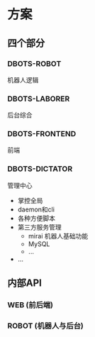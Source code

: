 # 方案

## 四个部分

### DBOTS-ROBOT

机器人逻辑

### DBOTS-LABORER

后台综合

### DBOTS-FRONTEND

前端

### DBOTS-DICTATOR

管理中心

- 掌控全局
- daemon和cli
- 各种方便脚本
- 第三方服务管理
    - mirai 机器人基础功能
    - MySQL
    - ...
- ...

## 内部API

### WEB (前后端)

### ROBOT (机器人与后台)